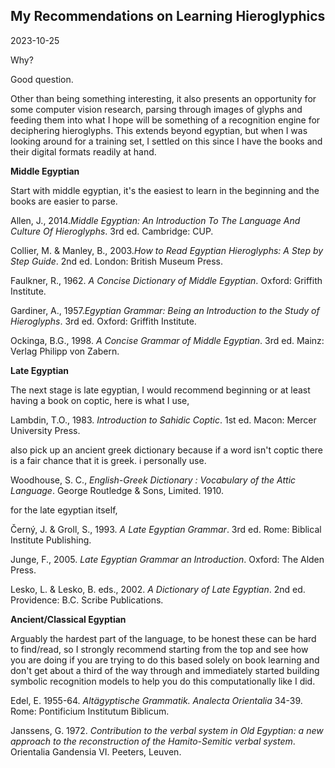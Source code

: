 ## My Recommendations on Learning Hieroglyphics

<time id ="post-date">2023-10-25</time>


Why?

Good question.

Other than being something interesting, it also presents an opportunity for some computer vision research, parsing through images of glyphs and feeding them into what I hope will be something of a recognition engine for deciphering hieroglyphs. This extends beyond egyptian, but when I was looking around for a training set, I settled on this since I have the books and their digital formats readily at hand. 

**Middle Egyptian**

Start with middle egyptian, it's the easiest to learn in the beginning and the books are easier to parse.

Allen, J., 2014.*Middle Egyptian: An Introduction To The Language And Culture Of Hieroglyphs*. 3rd ed. Cambridge: CUP.

Collier, M. & Manley, B., 2003.*How to Read Egyptian Hieroglyphs: A Step by Step Guide*. 2nd ed. London: British Museum Press.

Faulkner, R., 1962. *A Concise Dictionary of Middle Egyptian*. Oxford: Griffith Institute.

Gardiner, A., 1957.*Egyptian Grammar: Being an Introduction to the Study of Hieroglyphs*. 3rd ed. Oxford: Griffith Institute.

Ockinga, B.G., 1998. *A Concise Grammar of Middle Egyptian*. 3rd ed. Mainz: Verlag Philipp von Zabern.  


**Late Egyptian**

The next stage is late egyptian, I would recommend beginning or at least having a book on coptic, here is what I use,

Lambdin, T.O., 1983. *Introduction to Sahidic Coptic*. 1st ed. Macon: Mercer University Press.

also pick up an ancient greek dictionary because if a word isn't coptic there is a fair chance that it is greek. i personally use.

Woodhouse, S. C., *English-Greek Dictionary : Vocabulary of the Attic Language*. George Routledge & Sons, Limited. 1910.

for the late egyptian itself,

Černý, J. & Groll, S., 1993. *A Late Egyptian Grammar*. 3rd ed. Rome: Biblical Institute Publishing.

Junge, F., 2005. *Late Egyptian Grammar an Introduction*. Oxford: The Alden Press.

Lesko, L. & Lesko, B. eds., 2002. *A Dictionary of Late Egyptian*. 2nd ed. Providence: B.C. Scribe Publications.

**Ancient/Classical Egyptian**

Arguably the hardest part of the language, to be honest these can be hard to find/read, so I strongly recommend starting from the top and see how you are doing if you are trying to do this based solely on book learning and don't get about a third of the way through and immediately started building symbolic recognition models to help you do this computationally like I did. 

Edel, E. 1955-64. *Altägyptische Grammatik. Analecta Orientalia* 34-39. Rome: Pontificium Institutum Biblicum.

Janssens, G. 1972.  *Contribution to the verbal system in Old Egyptian: a new approach to the reconstruction of the Hamito-Semitic verbal system*. Orientalia Gandensia VI. Peeters, Leuven.
